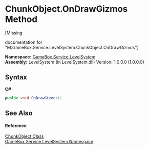 # ChunkObject.OnDrawGizmos Method 
 

\[Missing <summary> documentation for "M:GameBox.Service.LevelSystem.ChunkObject.OnDrawGizmos"\]

**Namespace:**&nbsp;<a href="624c2ca8-2880-f7a3-3eb1-01587cc3f61e">GameBox.Service.LevelSystem</a><br />**Assembly:**&nbsp;LevelSystem (in LevelSystem.dll) Version: 1.0.0.0 (1.0.0.0)

## Syntax

**C#**<br />
``` C#
public void OnDrawGizmos()
```


## See Also


#### Reference
<a href="7efe10b0-d9e0-b6a4-d3eb-2a8091be0920">ChunkObject Class</a><br /><a href="624c2ca8-2880-f7a3-3eb1-01587cc3f61e">GameBox.Service.LevelSystem Namespace</a><br />